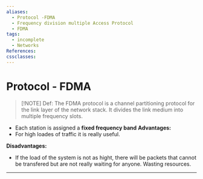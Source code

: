 ```yaml
---
aliases:
  - Protocol -FDMA
  - Frequency division multiple Access Protocol
  - FDMA
tags:
  - incomplete
  - Networks
References: 
cssclasses:
---
```

# Protocol - FDMA

> [!NOTE] Def: 
>  The FDMA protocol is a channel partitioning protocol for the link layer of the network stack. It divides the link medium into multiple frequency slots. 

+ Each station is assigned a **fixed frequency band**
**Advantages:** 
+ For high loades of traffic it is really useful. 

**Disadvantages:** 
+ If the load of the system is not as hight, there will be packets that cannot be transfered but are not really waiting for anyone. Wasting resources. 
***